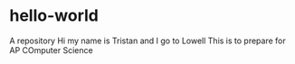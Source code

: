 # hello-world
A repository
Hi my name is Tristan and I go to Lowell
This is to prepare for AP COmputer Science
